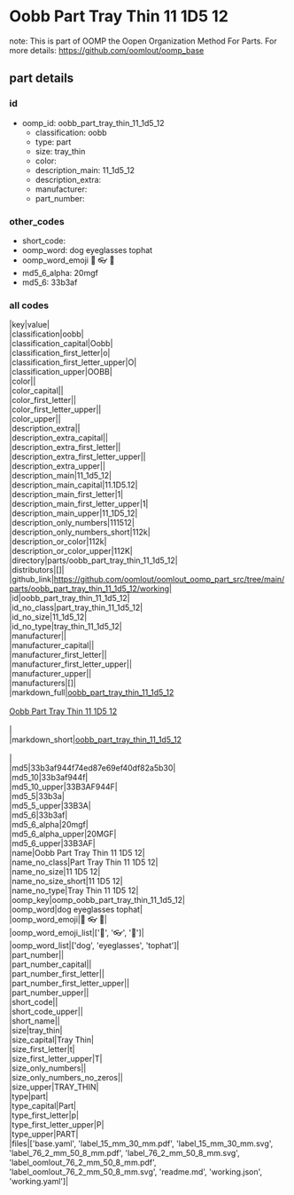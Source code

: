 # Oobb Part Tray Thin 11 1D5 12  

note: This is part of OOMP the Oopen Organization Method For Parts. For more details: https://github.com/oomlout/oomp_base

##  part details





### id
* oomp_id: oobb_part_tray_thin_11_1d5_12
  * classification: oobb
  * type: part
  * size: tray_thin
  * color: 
  * description_main: 11_1d5_12
  * description_extra: 
  * manufacturer: 
  * part_number: 

### other_codes
* short_code: 
* oomp_word: dog eyeglasses tophat
* oomp_word_emoji :dog: :eyeglasses: :tophat:
* md5_6_alpha: 20mgf
* md5_6: 33b3af

### all codes 
|key|value|  
|classification|oobb|  
|classification_capital|Oobb|  
|classification_first_letter|o|  
|classification_first_letter_upper|O|  
|classification_upper|OOBB|  
|color||  
|color_capital||  
|color_first_letter||  
|color_first_letter_upper||  
|color_upper||  
|description_extra||  
|description_extra_capital||  
|description_extra_first_letter||  
|description_extra_first_letter_upper||  
|description_extra_upper||  
|description_main|11_1d5_12|  
|description_main_capital|11.1D5.12|  
|description_main_first_letter|1|  
|description_main_first_letter_upper|1|  
|description_main_upper|11_1D5_12|  
|description_only_numbers|111512|  
|description_only_numbers_short|112k|  
|description_or_color|112k|  
|description_or_color_upper|112K|  
|directory|parts/oobb_part_tray_thin_11_1d5_12|  
|distributors|[]|  
|github_link|https://github.com/oomlout/oomlout_oomp_part_src/tree/main/parts/oobb_part_tray_thin_11_1d5_12/working|  
|id|oobb_part_tray_thin_11_1d5_12|  
|id_no_class|part_tray_thin_11_1d5_12|  
|id_no_size|11_1d5_12|  
|id_no_type|tray_thin_11_1d5_12|  
|manufacturer||  
|manufacturer_capital||  
|manufacturer_first_letter||  
|manufacturer_first_letter_upper||  
|manufacturer_upper||  
|manufacturers|[]|  
|markdown_full|[oobb_part_tray_thin_11_1d5_12](https://github.com/oomlout/oomlout_oomp_part_src/tree/main/parts/oobb_part_tray_thin_11_1d5_12/working)<br>[](https://github.com/oomlout/oomlout_oomp_part_src/tree/main/parts/oobb_part_tray_thin_11_1d5_12/working)<br>[Oobb Part Tray Thin 11 1D5 12](https://github.com/oomlout/oomlout_oomp_part_src/tree/main/parts/oobb_part_tray_thin_11_1d5_12/working)<br><br>|  
|markdown_short|[oobb_part_tray_thin_11_1d5_12](https://github.com/oomlout/oomlout_oomp_part_src/tree/main/parts/oobb_part_tray_thin_11_1d5_12/working)<br><br>|  
|md5|33b3af944f74ed87e69ef40df82a5b30|  
|md5_10|33b3af944f|  
|md5_10_upper|33B3AF944F|  
|md5_5|33b3a|  
|md5_5_upper|33B3A|  
|md5_6|33b3af|  
|md5_6_alpha|20mgf|  
|md5_6_alpha_upper|20MGF|  
|md5_6_upper|33B3AF|  
|name|Oobb Part Tray Thin 11 1D5 12|  
|name_no_class|Part Tray Thin 11 1D5 12|  
|name_no_size|11 1D5 12|  
|name_no_size_short|11 1D5 12|  
|name_no_type|Tray Thin 11 1D5 12|  
|oomp_key|oomp_oobb_part_tray_thin_11_1d5_12|  
|oomp_word|dog eyeglasses tophat|  
|oomp_word_emoji|:dog: :eyeglasses: :tophat:|  
|oomp_word_emoji_list|[':dog:', ':eyeglasses:', ':tophat:']|  
|oomp_word_list|['dog', 'eyeglasses', 'tophat']|  
|part_number||  
|part_number_capital||  
|part_number_first_letter||  
|part_number_first_letter_upper||  
|part_number_upper||  
|short_code||  
|short_code_upper||  
|short_name||  
|size|tray_thin|  
|size_capital|Tray Thin|  
|size_first_letter|t|  
|size_first_letter_upper|T|  
|size_only_numbers||  
|size_only_numbers_no_zeros||  
|size_upper|TRAY_THIN|  
|type|part|  
|type_capital|Part|  
|type_first_letter|p|  
|type_first_letter_upper|P|  
|type_upper|PART|  
|files|['base.yaml', 'label_15_mm_30_mm.pdf', 'label_15_mm_30_mm.svg', 'label_76_2_mm_50_8_mm.pdf', 'label_76_2_mm_50_8_mm.svg', 'label_oomlout_76_2_mm_50_8_mm.pdf', 'label_oomlout_76_2_mm_50_8_mm.svg', 'readme.md', 'working.json', 'working.yaml']|  
